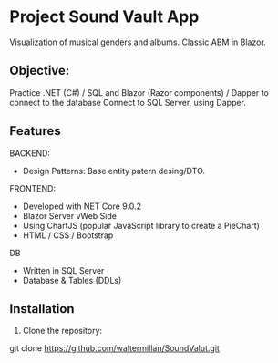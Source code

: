# Project Sound Vault App
Visualization of musical genders and albums. Classic ABM in Blazor.

## Objective:

Practice .NET (C#) / SQL and Blazor (Razor components) / Dapper to connect to the database
Connect to SQL Server, using Dapper.

## Features

BACKEND:
- Design Patterns: Base entity patern desing/DTO.

FRONTEND:
- Developed with NET Core 9.0.2
- Blazor Server vWeb Side
- Using ChartJS (popular JavaScript library to create a PieChart)
- HTML / CSS / Bootstrap

DB
- Written in SQL Server
- Database & Tables (DDLs)

## Installation

1. Clone the repository:

git clone https://github.com/waltermillan/SoundValut.git
